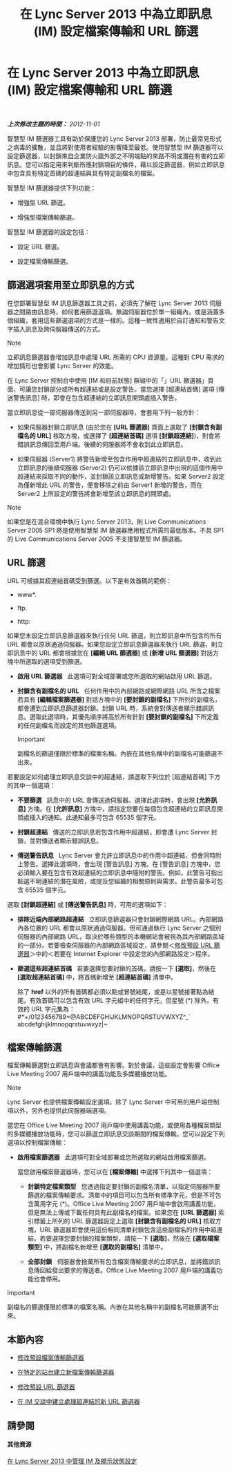 ﻿---
title: 在 Lync Server 2013 中為立即訊息 (IM) 設定檔案傳輸和 URL 篩選
TOCTitle: 在 Lync Server 2013 中為立即訊息 (IM) 設定檔案傳輸和 URL 篩選
ms:assetid: 115a1a2c-599f-474c-a063-52f7144b5246
ms:mtpsurl: https://technet.microsoft.com/zh-tw/library/Gg520952(v=OCS.15)
ms:contentKeyID: 49290127
ms.date: 08/10/2015
mtps_version: v=OCS.15
ms.translationtype: HT
---

# 在 Lync Server 2013 中為立即訊息 (IM) 設定檔案傳輸和 URL 篩選

 

_**上次修改主題的時間：** 2012-11-01_

智慧型 IM 篩選器工具有助於保護您的 Lync Server 2013 部署，防止最常見形式之病毒的擴散，並且將對使用者經驗的影響降至最低。使用智慧型 IM 篩選器可以設定篩選器，以封鎖來自企業防火牆外部之不明端點的來路不明或潛在有害的立即訊息。您可以指定用來判斷所應封鎖項目的條件，藉以設定篩選器，例如立即訊息中包含具有特定首碼的超連結與具有特定副檔名的檔案。

智慧型 IM 篩選器提供下列功能：

  - 增強型 URL 篩選。

  - 增強型檔案傳輸篩選。

智慧型 IM 篩選器的設定包括：

  - 設定 URL 篩選。

  - 設定檔案傳輸篩選。

## 篩選選項套用至立即訊息的方式

在您部署智慧型 IM 訊息篩選器工具之前，必須先了解在 Lync Server 2013 伺服器之間路由訊息時，如何套用篩選選項。無論伺服器位於單一組織內，或是涵蓋多個組織，套用這些篩選選項的方式是一樣的。這種一致性適用於自訂通知和警告文字插入訊息及跨伺服器傳送的方式。

> [!NOTE]  
> 立即訊息篩選器會增加訊息中處理 URL 所需的 CPU 資源量。這種對 CPU 需求的增加情形也會影響 Lync Server 的效能。



在 Lync Server 控制台中使用 \[IM 和目前狀態\] 群組中的「」URL 篩選器」頁面，可讓您封鎖部分或所有超連結或是設定警告。當您選擇 \[超連結首碼\] 選項 \[傳送警告訊息\] 時，即會在包含超連結的立即訊息開頭處插入警告。

當立即訊息從一部伺服器傳送到另一部伺服器時，會套用下列一般方針：

  - 如果伺服器封鎖立即訊息 (由於您在 **\[URL 篩選器\]** 頁面上選取了 **\[封鎖含有副檔名的 URL\]** 核取方塊，或選擇了 **\[超連結首碼\]** 選項 **\[封鎖超連結\]**)，則會將錯誤訊息傳回至用戶端。後續的伺服器將不會收到此立即訊息。

  - 如果伺服器 (Server1) 將警告新增至包含作用中超連結的立即訊息中，收到此立即訊息的後續伺服器 (Server2) 仍可以依據該立即訊息中出現的這個作用中超連結來採取不同的動作，並封鎖該立即訊息或新增警告。如果 Server2 設定為僅新增此 URL 的警告，便會移除之前由 Server1 新增的警告，而在 Server2 上所設定的警告將會新增至該立即訊息的開頭處。

> [!NOTE]  
> 如果您是在混合環境中執行 Lync Server 2013，則 Live Communications Server 2005 SP1 將是使用智慧型 IM 篩選器應用程式所需的最低版本。不具 SP1 的 Live Communications Server 2005 不支援智慧型 IM 篩選器。



## URL 篩選

URL 可根據其超連結首碼受到篩選。以下是有效首碼的範例：

  - www\*.

  - ftp.

  - http:

如果您未設定立即訊息篩選器來執行任何 URL 篩選，則立即訊息中所包含的所有 URL 都會以原狀通過伺服器。如果您設定立即訊息篩選器來執行 URL 篩選，則立即訊息中的 URL 都會根據您在 **\[編輯 URL 篩選器\]** 或 **\[新增 URL 篩選器\]** 對話方塊中所選取的選項受到篩選。

  - **啟用 URL 篩選器**   此選項可對全域部署或您所選取的網站啟用 URL 篩選。

  - **封鎖含有副檔名的 URL**   任何作用中的內部網路或網際網路 URL 所含之檔案若具有 **\[編輯檔案篩選器\]** 對話方塊中的 **\[要封鎖的副檔名\]** 下所列的副檔名，都會遭到立即訊息篩選器封鎖。封鎖 URL 時，系統會對傳送者顯示錯誤訊息。選取此選項時，其優先順序將高於所有針對 **\[要封鎖的副檔名\]** 下所定義的任何副檔名而設定的其他篩選選項。
    
    > [!IMPORTANT]  
    > 副檔名的篩選僅限於標準的檔案名稱。內嵌在其他名稱中的副檔名可能篩選不出來。
    


若要設定如何處理立即訊息交談中的超連結，請選取下列位於 \[超連結首碼\] 下方的其中一個選項：

  - **不要篩選**   訊息中的 URL 會傳送過伺服器。選擇此選項時，會出現 **\[允許訊息\]** 方塊。在 **\[允許訊息\]** 方塊中，請指定您要在每個包含超連結的立即訊息開頭處插入的通知。此通知最多可包含 65535 個字元。

  - **封鎖超連結**   傳送的立即訊息若包含作用中超連結，即會遭 Lync Server 封鎖，並對傳送者顯示錯誤訊息。

  - **傳送警告訊息**   Lync Server 會允許立即訊息中的作用中超連結，但會同時附上警告。選擇此選項時，會出現 \[警告訊息\] 方塊。在 \[警告訊息\] 方塊中，您必須輸入要在包含有效超連結的立即訊息中隨附的警告。例如，此警告可指出點選不明連結的潛在風險，或提及您組織的相關原則與需求。此警告最多可包含 65535 個字元。

選取 **\[封鎖超連結\]** 或 **\[傳送警告訊息\]** 時，可用的選項如下：

  - **排除近端內部網路超連結**   立即訊息篩選器只會封鎖網際網路 URL。內部網路內各位置的 URL 都會以原狀通過伺服器。但可通過執行 Lync Server 之個別伺服器的內部網路 URL，取決於哪些類型的本機網站會被視為其內部網路區域的一部分。若要檢查伺服器的內部網路區域設定，請參閱＜[修改預設 URL 篩選器](lync-server-2013-modify-the-default-url-filter.md)＞中的＜若要在 Internet Explorer 中設定您的內部網路設定＞程序。

  - **篩選這些超連結首碼**   若要選擇您要封鎖的首碼，請按一下 **\[選取\]**，然後在 **\[選取超連結首碼\]** 中，將首碼新增至 **\[超連結首碼\]** 清單中。
    
    除了 **href** 以外的所有首碼都必須以點或冒號結尾，或是以星號接著點為結尾。有效首碼可以包含有效 URL 字元組中的任何字元，但星號 (\*) 除外。有效的 URL 字元集為：\#\*+/0123456789=@ABCDEFGHIJKLMNOPQRSTUVWXYZ^\_\` abcdefghijklmnopqrstuvwxyz|~

## 檔案傳輸篩選

檔案傳輸篩選對立即訊息與會議都會有影響。對於會議，這些設定會影響 Office Live Meeting 2007 用戶端中的講義功能及多媒體播放功能。

> [!NOTE]  
> Lync Server 也提供檔案傳輸設定選項。除了 Lync Server 中可用的用戶端控制項以外，另外也提供此伺服器端選項。



當您在 Office Live Meeting 2007 用戶端中使用講義功能，或使用各種檔案類型的多媒體播放功能時，您可以篩選立即訊息交談期間的檔案傳輸。您可以設定下列選項以控制檔案傳輸：

  - **啟用檔案篩選器**   此選項可對全域部署或您所選取的網站啟用檔案篩選。
    
    當您啟用檔案篩選器時，您可以在 **\[檔案傳輸\]** 中選擇下列其中一個選項：
    
      - **封鎖特定檔案類型**   您透過指定要封鎖的副檔名清單，以指定伺服器所要篩選的檔案傳輸要求。清單中的項目可以包含所有標準字元，但是不可包含萬用字元 (\*)。Office Live Meeting 2007 用戶端中會啟用講義功能，但是無法上傳或下載任何具有此副檔名的檔案。如果您在 **\[URL 篩選器\]** 索引標籤上所列的 URL 篩選器設定上選取 **\[封鎖含有副檔名的 URL\]** 核取方塊，URL 篩選器即會使用這份相同清單封鎖包含這些副檔名的作用中超連結。若要選擇您要封鎖的檔案類型，請按一下 **\[選取\]**，然後在 **\[選取檔案類型\]** 中，將副檔名新增至 **\[選取的副檔名\]** 清單中。
    
      - **全部封鎖**   伺服器會捨棄所有包含檔案傳輸要求的立即訊息，並將錯誤訊息傳回給發出要求的傳送者。Office Live Meeting 2007 用戶端的講義功能也會停用。

> [!IMPORTANT]  
> 副檔名的篩選僅限於標準的檔案名稱。內嵌在其他名稱中的副檔名可能篩選不出來。



## 本節內容

  - [修改預設檔案傳輸篩選器](lync-server-2013-modify-the-default-file-transfer-filter.md)

  - [在特定的站台建立新檔案傳輸篩選器](lync-server-2013-create-a-new-file-transfer-filter-for-a-specific-site.md)

  - [修改預設 URL 篩選器](lync-server-2013-modify-the-default-url-filter.md)

  - [在 IM 交談中建立處理超連結的新 URL 篩選器](lync-server-2013-create-a-new-url-filter-to-handle-hyperlinks-in-im-conversations.md)

## 請參閱

#### 其他資源

[在 Lync Server 2013 中管理 IM 及顯示狀態設定](lync-server-2013-managing-im-and-presence-settings.md)

